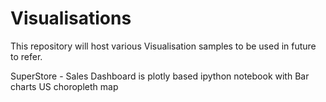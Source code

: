 # Visualisations

This repository will host various Visualisation samples to be used in future to refer.

SuperStore - Sales Dashboard is plotly based ipython notebook with 
  Bar charts
  US choropleth map
